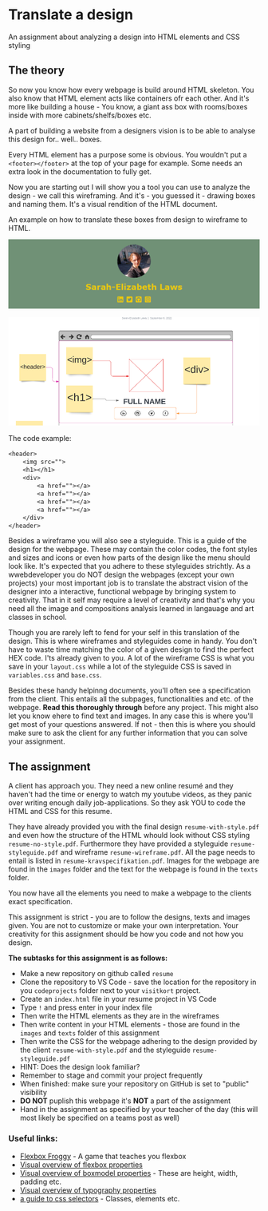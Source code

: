 # Translate a design
An assignment about analyzing a design into HTML elements and CSS styling

## The theory
So now you know how every webpage is build around HTML skeleton. You also know that HTML element acts like containers ofr each other. And it's more like building a house - You know, a giant ass box with rooms/boxes inside with more cabinets/shelfs/boxes etc. 

A part of building a website from a designers vision is to be able to analyse this design for.. well.. boxes. 

Every HTML element has a purpose some is obvious. You wouldn't put a `<footer></footer>` at the top of your page for example. Some needs an extra look in the documentation to fully get. 

Now you are starting out I will show you a tool you can use to analyze the design - we call this wireframing. And it's - you guessed it - drawing boxes and naming them. It's a visual rendition of the HTML document. 

An example on how to translate these boxes from design to wireframe to HTML.

![The design example](design-example.PNG)

![The wireframe example](frame-example.PNG)

The code example: 
```
<header>
    <img src="">
    <h1></h1>
    <div>
        <a href=""></a>
        <a href=""></a>
        <a href=""></a>
        <a href=""></a>
    </div>
</header>

```

Besides a wireframe you will also see a styleguide. This is a guide of the design for the webpage. These may contain the color codes, the font styles and sizes and icons or even how parts of the design like the menu should look like. It's expected that you adhere to these styleguides strichtly. As a wwebdeveloper you do NOT design the webpages (except your own projects) your most important job is to translate the abstract vision of the designer into a interactive, functional webpage by bringing system to creativity. That in it self may require a level of creativity and that's why you need all the image and compositions analysis learned in langauage and art classes in school. 

Though you are rarely left to fend for your self in this translation of the design. This is where wireframes and styleguides come in handy. You don't have to waste time matching the color of a given design to find the perfect HEX code. I'ts already given to you. A lot of the wireframe CSS is what you save in your `layout.css` while a lot of the styleguide CSS is saved in `variables.css` and `base.css`.

Besides these handy helpinng documents, you'll often see a specification from the client. This entails all the subpages, functionalities and etc. of the webpage. **Read this thoroughly through** before any project. This might also let you know ehere to find text and images. In any case this is where you'll get most of your questions answered. If not - then this is where you should make sure to ask the client for any further information that you can solve your assignment. 


## The assignment
A client has approach you. They need a new online resumé and they haven't had the time or energy to watch my youtube videos, as they panic over writing enough daily job-applications. So they ask YOU to code the HTML and CSS for this resume. 

They have already provided you with the final design `resume-with-style.pdf` and even how the structure of the HTML whould look without CSS styling `resume-no-style.pdf`. Furthermore they have provided a styleguide `resume-styleguide.pdf` and wireframe `resume-wireframe.pdf`. All the page needs to entail is listed in `resume-kravspecifikation.pdf`. Images for the webpage are found in the `images` folder and the text for the webpage is found in the `texts` folder. 

You now have all the elements you need to make a webpage to the clients exact specification. 

This assignment is strict - you are to follow the designs, texts and images given. You are not to customize or make your own interpretation. Your creativity for this assignment should be how you code and not how you design. 

**The subtasks for this assignment is as follows:**
* Make a new repository on github called `resume`
* Clone the repository to VS Code - save the location for the repository in you `codeprojects` folder next to your `visitkort` project.
* Create an `index.html` file in your resume project in VS Code
* Type `!` and press enter in your index file
* Then write the HTML elements as they are in the wireframes 
* Then write content in your HTML elements - those are found in the `images` and `texts` folder of this assignment
* Then write the CSS for the webpage adhering to the design provided by the client `resume-with-style.pdf` and the styleguide `resume-styleguide.pdf`
* HINT: Does the design look familiar?
* Remember to stage and commit your project frequently
* When finished: make sure your repository on GitHub is set to "public" visibility
* **DO NOT** puplish this webpage it's **NOT** a part of the assignment
* Hand in the assignment as specified by your teacher of the day (this will most likely be specified on a teams post as well)


### Useful links:
* [Flexbox Froggy](https://flexboxfroggy.com/#da) - A game that teaches you flexbox 
* [Visual overview of flexbox properties](https://cssreference.io/flexbox/)
* [Visual overview of boxmodel properties](https://cssreference.io/box-model/) - These are height, width, padding etc. 
* [Visual overview of typography properties](https://cssreference.io/typography/)
* [a guide to css selectors](https://developer.mozilla.org/en-US/docs/Learn/CSS/Building_blocks/Selectors) - Classes, elements etc.



